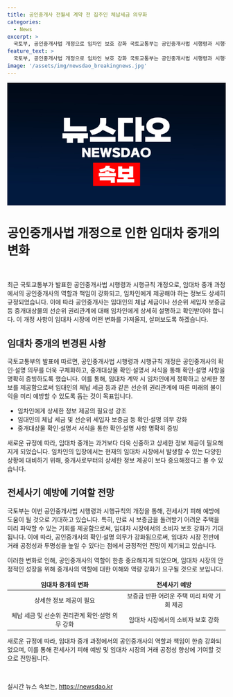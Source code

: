 ```yaml
---
title: 공인중개사 전월세 계약 전 집주인 체납세금 의무화
categories:
  - News
excerpt: >
  국토부, 공인중개사법 개정으로 임차인 보호 강화 국토교통부는 공인중개사법 시행령과 시행규칙 개정을 통해 공인중개사의 중개대상물 확인·설명 의무를 강화하고, 이를 확인·설명서로 명확히 증빙화한다고 밝혔다. 이로써 임대인의 체납 세금 등 선순위 권리관계를 임차인이 미리 파악할 수 있어 전세사기 피해를 예방하는데 도움이 될 것으로 기대된다.
feature_text: >
  국토부, 공인중개사법 개정으로 임차인 보호 강화 국토교통부는 공인중개사법 시행령과 시행규칙 개정을 통해 공인중개사의 중개대상물 확인·설명 의무를 강화하고, 이를 확인·설명서로 명확히 증빙화한다고 밝혔다. 이로써 임대인의 체납 세금 등 선순위 권리관계를 임차인이 미리 파악할 수 있어 전세사기 피해를 예방하는데 도움이 될 것으로 기대된다.
image: '/assets/img/newsdao_breakingnews.jpg'
---
```


<p><img src="/assets/img/newsdao_breakingnews.jpg" alt="cryptoinkorea 속보" /></p>

<h1>공인중개사법 개정으로 인한 임대차 중개의 변화</h1>

<p data-ke-size="size16">&nbsp;</p>

<p>최근 국토교통부가 발표한 공인중개사법 시행령과 시행규칙 개정으로, 임대차 중개 과정에서의 공인중개사의 역할과 책임이 강화되고, 임차인에게 제공해야 하는 정보도 상세히 규정되었습니다. 이에 따라 공인중개사는 임대인의 체납 세금이나 선순위 세입자 보증금 등 중개대상물의 선순위 권리관계에 대해 임차인에게 상세히 설명하고 확인받아야 합니다. 이 개정 사항이 임대차 시장에 어떤 변화를 가져올지, 살펴보도록 하겠습니다.</p>

<h2 data-ke-size="size26">임대차 중개의 변경된 사항</h2>

<p>국토교통부의 발표에 따르면, 공인중개사법 시행령과 시행규칙 개정은 공인중개사의 확인·설명 의무를 더욱 구체화하고, 중개대상물 확인·설명서 서식을 통해 확인·설명 사항을 명확히 증빙하도록 했습니다. 이를 통해, 임대차 계약 시 임차인에게 정확하고 상세한 정보를 제공함으로써 임대인의 체납 세금 등과 같은 선순위 권리관계에 따른 미래의 불이익을 미리 예방할 수 있도록 돕는 것이 목표입니다.</p>

<ul>
<li>임차인에게 상세한 정보 제공의 필요성 강조</li>
<li>임대인의 체납 세금 및 선순위 세입자 보증금 등 확인·설명 의무 강화</li>
<li>중개대상물 확인·설명서 서식을 통한 확인·설명 사항 명확히 증빙</li>
</ul>

<p>새로운 규정에 따라, 임대차 중개는 과거보다 더욱 신중하고 상세한 정보 제공이 필요해지게 되었습니다. 임차인의 입장에서는 현재의 임대차 시장에서 발생할 수 있는 다양한 상황에 대비하기 위해, 중개사로부터의 상세한 정보 제공이 보다 중요해졌다고 볼 수 있습니다.</p>

<h2 data-ke-size="size26">전세사기 예방에 기여할 전망</h2>

<p>국토부는 이번 공인중개사법 시행령과 시행규칙의 개정을 통해, 전세사기 피해 예방에 도움이 될 것으로 기대하고 있습니다. 특히, 만료 시 보증금을 돌려받기 어려운 주택을 미리 파악할 수 있는 기회를 제공함으로써, 임대차 시장에서의 소비자 보호 강화가 기대됩니다. 이에 따라, 공인중개사의 확인·설명 의무가 강화됨으로써, 임대차 시장 전반에 거래 공정성과 투명성을 높일 수 있다는 점에서 긍정적인 전망이 제기되고 있습니다.</p>

<p>이러한 변화로 인해, 공인중개사의 역할이 한층 중요해지게 되었으며, 임대차 시장의 안정적인 성장을 위해 중개사의 역할에 대한 이해와 역량 강화가 요구될 것으로 보입니다.</p>

<table>
<thead>
<tr>
<td style="text-align: center; height: 17px;"><b>임대차 중개의 변화</b></td>
<td style="text-align: center; height: 17px;"><b>전세사기 예방</b></td>
</tr>
</thead>
<tbody>
<tr>
<td style="text-align: center; height: 17px;">상세한 정보 제공이 필요</td>
<td style="text-align: center; height: 17px;">보증금 반환 어려운 주택 미리 파악 기회 제공</td>
</tr>
<tr>
<td style="text-align: center; height: 17px;">체납 세금 및 선순위 권리관계 확인·설명 의무 강화</td>
<td style="text-align: center; height: 17px;">임대차 시장에서의 소비자 보호 강화</td>
</tr>
</tbody>
</table>

<p>새로운 규정에 따라, 임대차 중개 과정에서의 공인중개사의 역할과 책임이 한층 강화되었으며, 이를 통해 전세사기 피해 예방 및 임대차 시장의 거래 공정성 향상에 기여할 것으로 전망됩니다.</p>

<p data-ke-size="size16">&nbsp;</p>
실시간 뉴스 속보는, <a href="https://newsdao.kr" rel="dofollow">https://newsdao.kr</a>


